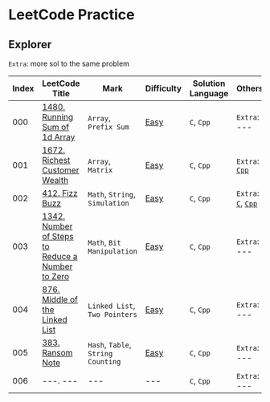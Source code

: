 # LeetCode Practice

## Explorer

`Extra`: more sol to the same problem

| Index | LeetCode Title | Mark | Difficulty | Solution Language | Others |
| ----- | -------------- | ---- | ---------- | ----------------- | ------ |
| 000 | [1480. Running Sum of 1d Array](/EASY//1480.%20Running%20Sum%20of%201d%20Array/)  | `Array`, `Prefix Sum` | [Easy](/EASY/) | `C`, `Cpp` | `Extra`: --- |
| 001 | [1672. Richest Customer Wealth](/EASY/1672.%20Richest%20Customer%20Wealth/) | `Array`, `Matrix` | [Easy](/EASY/) | `C`, `Cpp` | `Extra`: [`Cpp`](/EASY/1672.%20Richest%20Customer%20Wealth/1672E.cpp) |
| 002 | [412. Fizz Buzz](/EASY/412.%20Fizz%20Buzz/) | `Math`, `String`, `Simulation` | [Easy](/EASY/) | `C`, `Cpp` | `Extra`: [`C`](/EASY/412.%20Fizz%20Buzz/412E.c), [`Cpp`](/EASY/412.%20Fizz%20Buzz/412E.cpp) |
| 003 | [1342. Number of Steps to Reduce a Number to Zero](/EASY/1342.%20Number%20of%20Steps%20to%20Reduce%20a%20Number%20to%20Zero/) | `Math`, `Bit Manipulation` | [Easy](/EASY/) | `C`, `Cpp` | `Extra`: --- |
| 004 | [876. Middle of the Linked List](/EASY/876.%20Middle%20of%20the%20Linked%20List/) | `Linked List`, `Two Pointers` | [Easy](/EASY/) | `C`, `Cpp` | `Extra`: --- |
| 005 | [383. Ransom Note](/EASY/383.%20Ransom%20Note/) | `Hash`, `Table`, `String Counting` | [Easy](/EASY/) | `C`, `Cpp` | `Extra`: --- |
| 006 | ---. --- | --- | --- | `C`, `Cpp` | `Extra`: --- |


